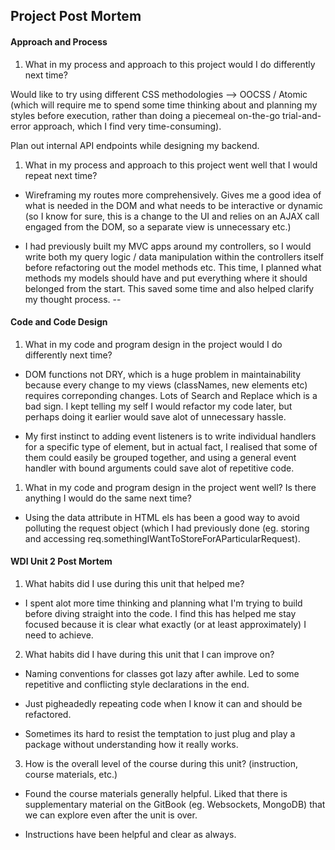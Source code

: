 ## Project Post Mortem

#### Approach and Process

1. What in my process and approach to this project would I do differently next time?

Would like to try using different CSS methodologies --> OOCSS / Atomic (which will require me to spend some time thinking about and planning my styles before execution, rather than doing a piecemeal on-the-go trial-and-error approach, which I find very time-consuming). 

Plan out internal API endpoints while designing my backend.

1. What in my process and approach to this project went well that I would repeat next time?

- Wireframing my routes more comprehensively. Gives me a good idea of what is needed in the DOM and what needs to be interactive or dynamic (so I know for sure, this is a change to the UI and relies on an AJAX call engaged from the DOM, so a separate view is unnecessary etc.)

- I had previously built my MVC apps around my controllers, so I would write both my query logic / data manipulation within the controllers itself before refactoring out the model methods etc. This time, I planned what methods my models should have and put everything where it should belonged from the start. This saved some time and also helped clarify my thought process.
--

#### Code and Code Design

1. What in my code and program design in the project would I do differently next time?

- DOM functions not DRY, which is a huge problem in maintainability because every change to my views (classNames, new elements etc) requires correponding changes. Lots of Search and Replace which is a bad sign. I kept telling my self I would refactor my code later, but perhaps doing it earlier would save alot of unnecessary hassle. 

- My first instinct to adding event listeners is to write individual handlers for a specific type of element, but in actual fact, I realised that some of them could easily be grouped together, and using a general event handler with bound arguments could save alot of repetitive code. 

1. What in my code and program design in the project went well? Is there anything I would do the same next time?

- Using the data attribute in HTML els has been a good way to avoid polluting the request object (which I had previously done (eg. storing and accessing req.somethingIWantToStoreForAParticularRequest).

#### WDI Unit 2 Post Mortem
1. What habits did I use during this unit that helped me?

- I spent alot more time thinking and planning what I'm trying to build before diving straight into the code. I find this has helped me stay focused because it is clear what exactly (or at least approximately) I need to achieve. 

2. What habits did I have during this unit that I can improve on?

- Naming conventions for classes got lazy after awhile. Led to some repetitive and conflicting style declarations in the end.

- Just pigheadedly repeating code when I know it can and should be refactored.

- Sometimes its hard to resist the temptation to just plug and play a package without understanding how it really works.   

3. How is the overall level of the course during this unit? (instruction, course materials, etc.)

- Found the course materials generally helpful. Liked that there is supplementary material on the GitBook (eg. Websockets, MongoDB) that we can explore even after the unit is over. 

- Instructions have been helpful and clear as always. 
